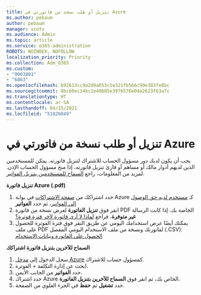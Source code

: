 ```yaml
---
title: تنزيل أو طلب نسخة من فاتورتي في Azure
ms.author: pebaum
author: pebaum
manager: scotv
ms.audience: Admin
ms.topic: article
ms.service: o365-administration
ROBOTS: NOINDEX, NOFOLLOW
localization_priority: Priority
ms.collection: Adm_O365
ms.custom:
- "9003801"
- "6863"
ms.openlocfilehash: b92613cc9a2d9a653c1e321fb566c99e383fe8bc
ms.sourcegitcommit: 8bc60ec34bc1e40685e3976576e04a2623f63a7c
ms.translationtype: HT
ms.contentlocale: ar-SA
ms.lasthandoff: 04/15/2021
ms.locfileid: "51820849"
---
```

# <a name="download-or-request-a-copy-of-my-bill-in-azure"></a>تنزيل أو طلب نسخة من فاتورتي في Azure

يجب أن يكون لديك دور مسؤول الحساب للاشتراك لتنزيل فاتورته. يمكن للمستخدمين الذين لديهم أدوار مالك أو مساهم أو قارئ تنزيل فاتورته، إذا منح مسؤول الحساب الإذن. لمزيد من المعلومات، راجع [السماح للمستخدمين بتنزيل الفواتير](https://docs.microsoft.com/azure/cost-management-billing/manage/manage-billing-access#opt-in).

**تنزيل فاتورة Azure (.pdf)**

1. حدد اشتراكك من [صفحة الاشتراكات](https://portal.azure.com/#blade/Microsoft_Azure_Billing/SubscriptionsBlade) في بوابة Azure كـ [مستخدم لديه حق الوصول إلى الفواتير](https://docs.microsoft.com/azure/cost-management-billing/manage/manage-billing-access?WT.mc_id=Portal-Microsoft_Azure_Support)، ثم حدد **الفواتير**
2. انقر فوق **تنزيل الفاتورة** لعرض نسخة من فاتورة PDF الخاصة بك. إذا كانت الرسالة **غير متوفرة**، فراجع [لماذا لا أرى فاتورة لآخر فترة فوترة؟](https://docs.microsoft.com/azure/cost-management-billing/manage/download-azure-invoice-daily-usage-date?WT.mc_id=Portal-Microsoft_Azure_Support#noinvoice)
3. يمكنك أيضًا عرض استخدامك اليومي عن طريق النقر فوق فترة الفوترة للحصول على ملف PDF لفاتورتك ونسخة من ملف الاستخدام اليومي المفصل (.CSV): [الحصول على الفاتورة وبيانات الاستخدام](https://docs.microsoft.com/azure/cost-management-billing/manage/download-azure-invoice-daily-usage-date?WT.mc_id=Portal-Microsoft_Azure_Support)  

**السماح للآخرين بتنزيل فاتورة اشتراكك**

1. سجل الدخول إلى [مدخل Azure](https://portal.azure.com/) كمسؤول حساب للاشتراك.
2. ابحث عن إدارة التكلفة + الفوترة.
3. حدد **الفواتير** من الجانب الأيمن.
4. حدد اشتراك Azure الخاص بك، ثم انقر فوق **السماح للآخرين بتنزيل الفاتورة**.
5. حدد **تشغيل** ثم **حفظ** في الجزء العلوي من الصفحة.
